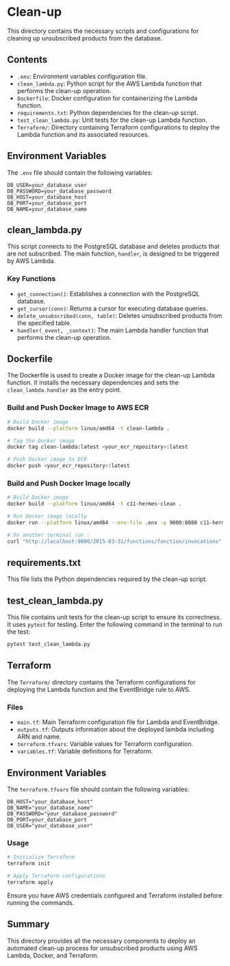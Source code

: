 # Clean-up

This directory contains the necessary scripts and configurations for cleaning up unsubscribed products from the database.

## Contents

- `.env`: Environment variables configuration file.
- `clean_lambda.py`: Python script for the AWS Lambda function that performs the clean-up operation.
- `Dockerfile`: Docker configuration for containerizing the Lambda function.
- `requirements.txt`: Python dependencies for the clean-up script.
- `test_clean_lambda.py`: Unit tests for the clean-up Lambda function.
- `Terraform/`: Directory containing Terraform configurations to deploy the Lambda function and its associated resources.

## Environment Variables

The `.env` file should contain the following variables:

```
DB_USER=your_database_user
DB_PASSWORD=your_database_password
DB_HOST=your_database_host
DB_PORT=your_database_port
DB_NAME=your_database_name
```

## clean_lambda.py

This script connects to the PostgreSQL database and deletes products that are not subscribed. The main function, `handler`, is designed to be triggered by AWS Lambda.

### Key Functions

- `get_connection()`: Establishes a connection with the PostgreSQL database.
- `get_cursor(conn)`: Returns a cursor for executing database queries.
- `delete_unsubscribed(conn, table)`: Deletes unsubscribed products from the specified table.
- `handler(_event, _context)`: The main Lambda handler function that performs the clean-up operation.

## Dockerfile

The Dockerfile is used to create a Docker image for the clean-up Lambda function. It installs the necessary dependencies and sets the `clean_lambda.handler` as the entry point.

### Build and Push Docker Image to AWS ECR

```sh
# Build Docker image
docker build --platform linux/amd64 -t clean-lambda .

# Tag the Docker image
docker tag clean-lambda:latest <your_ecr_repository>:latest

# Push Docker image to ECR
docker push <your_ecr_repository>:latest
```

### Build and Push Docker Image locally

```sh
# Build Docker image
docker build --platform linux/amd64 -t c11-hermes-clean .

# Run Docker image locally
docker run --platform linux/amd64 --env-file .env -p 9000:8080 c11-hermes-clean:latest

# On another terminal run :
curl "http://localhost:9000/2015-03-31/functions/function/invocations" -d '{}'
```

## requirements.txt

This file lists the Python dependencies required by the clean-up script.

## test_clean_lambda.py

This file contains unit tests for the clean-up script to ensure its correctness. It uses `pytest` for testing. Enter the following command in the terminal to run the test:

```sh
pytest test_clean_lambda.py
```

## Terraform

The `Terraform/` directory contains the Terraform configurations for deploying the Lambda function and the EventBridge rule to AWS.

### Files

- `main.tf`: Main Terraform configuration file for Lambda and EventBridge.
- `outputs.tf`: Outputs information about the deployed lambda including ARN and name.
- `terraform.tfvars`: Variable values for Terraform configuration.
- `variables.tf`: Variable definitions for Terraform.

## Environment Variables

The `terraform.tfvars` file should contain the following variables:

```hcl
DB_HOST="your_database_host"
DB_NAME="your_database_name"
DB_PASSWORD="your_database_password"
DB_PORT=your_database_port
DB_USER="your_database_user"
```

### Usage

```sh
# Initialize Terraform
terraform init

# Apply Terraform configurations
terraform apply
```

Ensure you have AWS credentials configured and Terraform installed before running the commands.

## Summary

This directory provides all the necessary components to deploy an automated clean-up process for unsubscribed products using AWS Lambda, Docker, and Terraform.